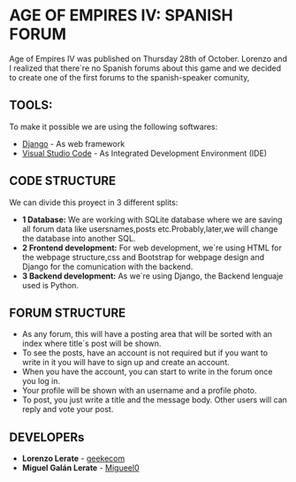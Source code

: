 # AGE OF EMPIRES IV: SPANISH FORUM

Age of Empires IV was published on Thursday 28th of October. Lorenzo and I realized that there´re no Spanish forums about this game and we decided to create one of the first forums to the spanish-speaker comunity,

## TOOLS:

To make it possible we are using the following softwares:

* [Django](https://www.djangoproject.com/) - As web framework
* [Visual Studio Code](https://code.visualstudio.com/) - As Integrated Development Environment (IDE)

## CODE STRUCTURE
We can divide this proyect in 3 different splits:

* **1 Database:** We are working with SQLite database where we are saving all forum data like usersnames,posts etc.Probably,later,we will change the database into another SQL. 
* **2 Frontend development:** For web development, we´re using HTML for the webpage structure,css and Bootstrap for webpage design and Django for the comunication with the backend.
* **3 Backend development:** As we´re using Django, the Backend lenguaje used is Python.

## FORUM STRUCTURE
* As any forum, this will have a posting area that will be sorted with an index where title´s post will be shown.
* To see the posts, have an account is not required but if you want to write in it you will have to sign up and create an account.
* When you have the account, you can start to write in the forum once you log in.
* Your profile will be shown with an username and a profile photo.
* To post, you just write a title and the message body. Other users will can reply and vote your post.


## DEVELOPERs

* **Lorenzo Lerate** - [geekecom](https://github.com/geekecom)
* **Miguel Galán Lerate** - [Migueel0](https://github.com/Migueel0) 

